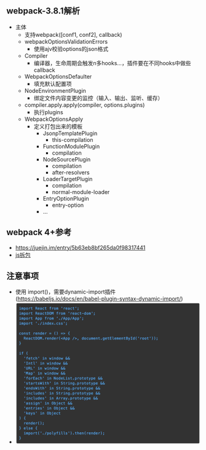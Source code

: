 ## webpack-3.8.1解析

- 主体
    - 支持webpack([conf1, conf2], callback)
    - webpackOptionsValidationErrors
      - 使用ajv校验options的json格式
    - Compiler
      - 编译器，生命周期会触发n多hooks...，插件要在不同hooks中做些callback
    - WebpackOptionsDefaulter
      - 填充默认配置项
    - NodeEnvironmentPlugin
      - 绑定文件内容变更的监控（输入、输出、监听、缓存）
    - compiler.apply.apply(compiler, options.plugins)
      - 执行plugins
    - WebpackOptionsApply
      - 定义打包出来的模板
        - JsonpTemplatePlugin
          - this-compilation
        - FunctionModulePlugin
          - compilation
        - NodeSourcePlugin
          - compilation
          - after-resolvers
        - LoaderTargetPlugin
          - compilation
          - normal-module-loader
        - EntryOptionPlugin
          - entry-option
        - ...


## webpack 4+参考
  - https://juejin.im/entry/5b63eb8bf265da0f98317441
  - [js拆包](https://mp.weixin.qq.com/s/a946nG0oNYnDBMMwgtDBpA)
  
## 注意事项
  - 使用 import()，需要dynamic-import插件 (https://babeljs.io/docs/en/babel-plugin-syntax-dynamic-import/)
  - ![import](import-polyfill.png)



